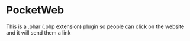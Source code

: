 PocketWeb
=========

This is a .phar (.php extension) plugin so people can click on the website and it will send them a link
